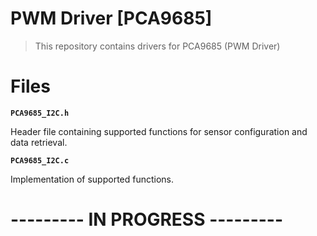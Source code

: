 # PWM Driver [PCA9685]

> This repository contains drivers for PCA9685 (PWM Driver)

# Files
**`PCA9685_I2C.h`**
<p>Header file containing supported functions for sensor configuration and data retrieval. 

**`PCA9685_I2C.c`**
<p> Implementation of supported functions.

# --------- IN PROGRESS ---------  